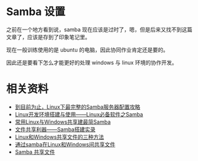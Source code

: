 

# Samba 设置

之前在一个地方看到说，samba 现在应该是过时了，嗯，但是后来又找不到这篇文章了，应该是存到了印象笔记里。

现在一般训练使用的是 ubuntu 的电脑，因此协同作业肯定还是要的。

因此还是要看下怎么才能更好的处理 windows 与 linux 环境的协作开发。



# 相关资料


- [到目前为止，Linux下最完整的Samba服务器配置攻略](https://blog.csdn.net/windeal3203/article/details/53008463)
- [Linux开发环境搭建与使用——Linux必备软件之Samba](https://blog.csdn.net/tennysonsky/article/details/44224671)
- [常用Linux与Windows共享建最简Samba](https://www.csdn.net/article/1970-01-01/1758)
- [文件共享利器——Samba搭建实录](https://linuxstory.org/build-samba-server/)
- [Linux和Windows共享文件的三种方法](https://blog.csdn.net/farsight2009/article/details/67638461?utm_source=blogxgwz0)
- [通过samba在Linux和Windows间共享文件](https://blog.csdn.net/haohaojian/article/details/11105885)
- [Samba 共享文件](https://www.centos.bz/2018/07/samba-%E5%85%B1%E4%BA%AB%E6%96%87%E4%BB%B6/)
